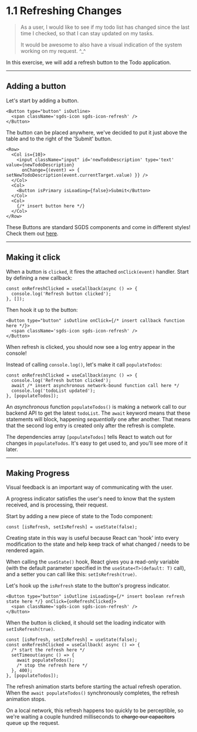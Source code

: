 # 1.1 Refreshing Changes

> As a user, I would like to see if my todo list has changed since the last time I checked, so that I can stay updated on my tasks.
> 
> It would be awesome to also have a visual indication of the system working on my request. ^_^

In this exercise, we will add a refresh button to the Todo application.

---

## Adding a button

Let's start by adding a button.
```tsx
<Button type="button" isOutline>
  <span className='sgds-icon sgds-icon-refresh' />
</Button>
```

The button can be placed anywhere, we've decided to put it just above the table and to the right of the 'Submit' button.
```tsx
<Row>
  <Col is={10}>
    <input className="input" id='newTodoDescription' type='text' value={newTodoDescription}
      onChange={(event) => { setNewTodoDescription(event.currentTarget.value) }} />
  </Col>
  <Col>
    <Button isPrimary isLoading={false}>Submit</Button>
  </Col>
  <Col>
    {/* insert button here */}
  </Col>
</Row>
```

These Buttons are standard SGDS components and come in different styles! Check them out [here](https://govtechsg.github.io/sgds-govtech-react/?path=/story/components--buttons).

---

## Making it click

When a button is `clicked`, it fires the attached `onClick(event)` handler.
Start by defining a new callback:

```tsx
const onRefreshClicked = useCallback(async () => {
  console.log('Refresh button clicked');
}, []);
```

Then hook it up to the button:
```tsx
<Button type="button" isOutline onClick={/* insert callback function here */}>
  <span className='sgds-icon sgds-icon-refresh' />
</Button>
```

When refresh is clicked, you should now see a log entry appear in the console!

Instead of calling `console.log()`, let's make it call `populateTodos`:
```tsx
const onRefreshClicked = useCallback(async () => {
  console.log('Refresh button clicked');
  await /* insert asynchronous network-bound function call here */
  console.log('todoList updated');
}, [populateTodos]);
```

An *asynchronous* function `populateTodos()` is making a network call to our backend API to get the latest `todoList`. The `await` keyword means that these statements will block, happening *sequentially* one after another. That means that the second log entry is created only after the refresh is complete.

The dependencies array `[populateTodos]` tells React to watch out for changes in `populateTodos`. It's easy to get used to, and you'll see more of it later.

---

## Making Progress

Visual feedback is an important way of communicating with the user.

A progress indicator satisfies the user's need to know that the system received, and is processing, their request.

Start by adding a new piece of state to the Todo component:
```tsx
const [isRefresh, setIsRefresh] = useState(false);
```

Creating state in this way is useful because React can 'hook' into every modification to the state and help keep track of what changed / needs to be rendered again.

When calling the `useState()` hook, React gives you a read-only variable (with the default parameter specified in the `useState<T>(default: T)` call), and a setter you can call like this: `setIsRefresh(true)`.

Let's hook up the `isRefresh` state to the button's progress indicator.
```tsx
<Button type="button" isOutline isLoading={/* insert boolean refresh state here */} onClick={onRefreshClicked}>
  <span className='sgds-icon sgds-icon-refresh' />
</Button>
```

When the button is clicked, it should set the loading indicator with `setIsRefresh(true)`.
```tsx
const [isRefresh, setIsRefresh] = useState(false);
const onRefreshClicked = useCallback( async () => {
  /* start the refresh here */
  setTimeout(async () => {
    await populateTodos();
    /* stop the refresh here */
  }, 400);
}, [populateTodos]);
```

The refresh animation starts before starting the actual refresh operation. When the `await populateTodos()` synchronously completes, the refresh animation stops.

On a local network, this refresh happens too quickly to be perceptible, so we're waiting a couple hundred milliseconds to ~~charge our capacitors~~ queue up the request.
